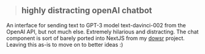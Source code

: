 > ## highly distracting openAI chatbot

An interface for sending text to GPT-3 model text-davinci-002 from the OpenAI API, but not much else.
Extremely hilarious and distracting. The chat component is sort of barely ported into NextJS from my [dowsr](https://github.com/loftshed/dowsr) project. Leaving this as-is to move on to better ideas :)
